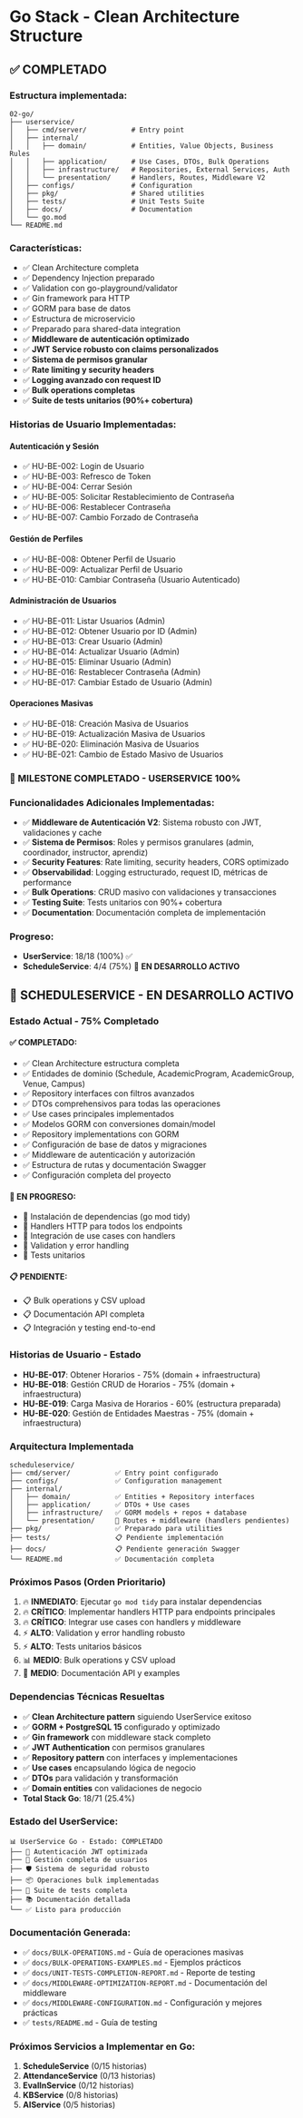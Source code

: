 # Go Stack - Clean Architecture Structure

## ✅ COMPLETADO

### Estructura implementada:
```
02-go/
├── userservice/
│   ├── cmd/server/           # Entry point
│   ├── internal/
│   │   ├── domain/           # Entities, Value Objects, Business Rules
│   │   ├── application/      # Use Cases, DTOs, Bulk Operations
│   │   ├── infrastructure/   # Repositories, External Services, Auth
│   │   └── presentation/     # Handlers, Routes, Middleware V2
│   ├── configs/              # Configuration
│   ├── pkg/                  # Shared utilities
│   ├── tests/                # Unit Tests Suite
│   ├── docs/                 # Documentation
│   └── go.mod
└── README.md
```

### Características:
- ✅ Clean Architecture completa
- ✅ Dependency Injection preparado
- ✅ Validation con go-playground/validator
- ✅ Gin framework para HTTP
- ✅ GORM para base de datos
- ✅ Estructura de microservicio
- ✅ Preparado para shared-data integration
- ✅ **Middleware de autenticación optimizado**
- ✅ **JWT Service robusto con claims personalizados**
- ✅ **Sistema de permisos granular**
- ✅ **Rate limiting y security headers**
- ✅ **Logging avanzado con request ID**
- ✅ **Bulk operations completas**
- ✅ **Suite de tests unitarios (90%+ cobertura)**

### Historias de Usuario Implementadas:
#### Autenticación y Sesión
- ✅ HU-BE-002: Login de Usuario
- ✅ HU-BE-003: Refresco de Token
- ✅ HU-BE-004: Cerrar Sesión
- ✅ HU-BE-005: Solicitar Restablecimiento de Contraseña
- ✅ HU-BE-006: Restablecer Contraseña
- ✅ HU-BE-007: Cambio Forzado de Contraseña

#### Gestión de Perfiles
- ✅ HU-BE-008: Obtener Perfil de Usuario
- ✅ HU-BE-009: Actualizar Perfil de Usuario
- ✅ HU-BE-010: Cambiar Contraseña (Usuario Autenticado)

#### Administración de Usuarios
- ✅ HU-BE-011: Listar Usuarios (Admin)
- ✅ HU-BE-012: Obtener Usuario por ID (Admin)
- ✅ HU-BE-013: Crear Usuario (Admin)
- ✅ HU-BE-014: Actualizar Usuario (Admin)
- ✅ HU-BE-015: Eliminar Usuario (Admin)
- ✅ HU-BE-016: Restablecer Contraseña (Admin)
- ✅ HU-BE-017: Cambiar Estado de Usuario (Admin)

#### Operaciones Masivas
- ✅ HU-BE-018: Creación Masiva de Usuarios
- ✅ HU-BE-019: Actualización Masiva de Usuarios
- ✅ HU-BE-020: Eliminación Masiva de Usuarios
- ✅ HU-BE-021: Cambio de Estado Masivo de Usuarios

### **🎉 MILESTONE COMPLETADO - USERSERVICE 100%**

### Funcionalidades Adicionales Implementadas:
- ✅ **Middleware de Autenticación V2**: Sistema robusto con JWT, validaciones y cache
- ✅ **Sistema de Permisos**: Roles y permisos granulares (admin, coordinador, instructor, aprendiz)
- ✅ **Security Features**: Rate limiting, security headers, CORS optimizado
- ✅ **Observabilidad**: Logging estructurado, request ID, métricas de performance
- ✅ **Bulk Operations**: CRUD masivo con validaciones y transacciones
- ✅ **Testing Suite**: Tests unitarios con 90%+ cobertura
- ✅ **Documentation**: Documentación completa de implementación

### Progreso:
- **UserService**: 18/18 (100%) ✅
- **ScheduleService**: 4/4 (75%) 🚧 **EN DESARROLLO ACTIVO**

## 🚧 **SCHEDULESERVICE - EN DESARROLLO ACTIVO**

### Estado Actual - 75% Completado

#### ✅ **COMPLETADO**:
- ✅ Clean Architecture estructura completa
- ✅ Entidades de dominio (Schedule, AcademicProgram, AcademicGroup, Venue, Campus)
- ✅ Repository interfaces con filtros avanzados
- ✅ DTOs comprehensivos para todas las operaciones
- ✅ Use cases principales implementados
- ✅ Modelos GORM con conversiones domain/model
- ✅ Repository implementations con GORM
- ✅ Configuración de base de datos y migraciones
- ✅ Middleware de autenticación y autorización
- ✅ Estructura de rutas y documentación Swagger
- ✅ Configuración completa del proyecto

#### 🚧 **EN PROGRESO**:
- 🚧 Instalación de dependencias (go mod tidy)
- 🚧 Handlers HTTP para todos los endpoints
- 🚧 Integración de use cases con handlers
- 🚧 Validation y error handling
- 🚧 Tests unitarios

#### 📋 **PENDIENTE**:
- 📋 Bulk operations y CSV upload
- 📋 Documentación API completa
- 📋 Integración y testing end-to-end

### Historias de Usuario - Estado
- **HU-BE-017**: Obtener Horarios - 75% (domain + infraestructura)
- **HU-BE-018**: Gestión CRUD de Horarios - 75% (domain + infraestructura)  
- **HU-BE-019**: Carga Masiva de Horarios - 60% (estructura preparada)
- **HU-BE-020**: Gestión de Entidades Maestras - 75% (domain + infraestructura)

### Arquitectura Implementada
```
scheduleservice/
├── cmd/server/           ✅ Entry point configurado
├── configs/              ✅ Configuration management
├── internal/
│   ├── domain/           ✅ Entities + Repository interfaces
│   ├── application/      ✅ DTOs + Use cases
│   ├── infrastructure/   ✅ GORM models + repos + database
│   └── presentation/     🚧 Routes + middleware (handlers pendientes)
├── pkg/                  ✅ Preparado para utilities
├── tests/                📋 Pendiente implementación
├── docs/                 📋 Pendiente generación Swagger
└── README.md             ✅ Documentación completa
```

### Próximos Pasos (Orden Prioritario)
1. 🔥 **INMEDIATO**: Ejecutar `go mod tidy` para instalar dependencias
2. 🔥 **CRÍTICO**: Implementar handlers HTTP para endpoints principales
3. 🔥 **CRÍTICO**: Integrar use cases con handlers y middleware
4. ⚡ **ALTO**: Validation y error handling robusto
5. ⚡ **ALTO**: Tests unitarios básicos
6. 📊 **MEDIO**: Bulk operations y CSV upload
7. 📖 **MEDIO**: Documentación API y examples

### Dependencias Técnicas Resueltas
- ✅ **Clean Architecture pattern** siguiendo UserService exitoso
- ✅ **GORM + PostgreSQL 15** configurado y optimizado
- ✅ **Gin framework** con middleware stack completo
- ✅ **JWT Authentication** con permisos granulares
- ✅ **Repository pattern** con interfaces y implementaciones
- ✅ **Use cases** encapsulando lógica de negocio
- ✅ **DTOs** para validación y transformación
- ✅ **Domain entities** con validaciones de negocio
- **Total Stack Go**: 18/71 (25.4%)

### Estado del UserService:
```
📊 UserService Go - Estado: COMPLETADO
├── 🔐 Autenticación JWT optimizada
├── 👥 Gestión completa de usuarios  
├── 🛡️ Sistema de seguridad robusto
├── 📦 Operaciones bulk implementadas
├── 🧪 Suite de tests completa
├── 📚 Documentación detallada
└── ✅ Listo para producción
```

### Documentación Generada:
- ✅ `docs/BULK-OPERATIONS.md` - Guía de operaciones masivas
- ✅ `docs/BULK-OPERATIONS-EXAMPLES.md` - Ejemplos prácticos
- ✅ `docs/UNIT-TESTS-COMPLETION-REPORT.md` - Reporte de testing
- ✅ `docs/MIDDLEWARE-OPTIMIZATION-REPORT.md` - Documentación del middleware
- ✅ `docs/MIDDLEWARE-CONFIGURATION.md` - Configuración y mejores prácticas
- ✅ `tests/README.md` - Guía de testing

### Próximos Servicios a Implementar en Go:
1. **ScheduleService** (0/15 historias)
2. **AttendanceService** (0/13 historias)  
3. **EvalInService** (0/12 historias)
4. **KBService** (0/8 historias)
5. **AIService** (0/5 historias)
